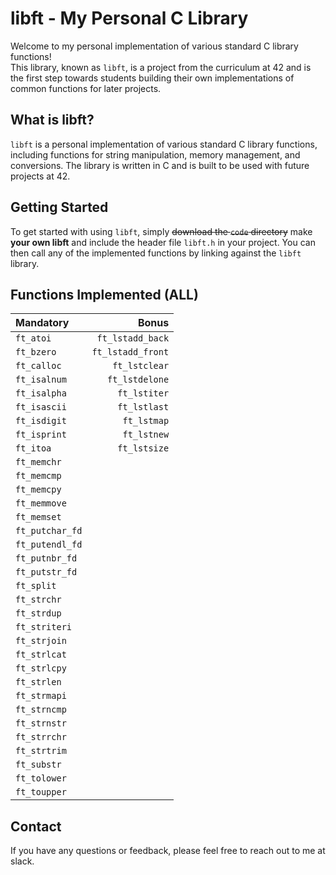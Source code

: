 # libft - My Personal C Library

Welcome to my personal implementation of various standard C library functions!  
This library, known as `libft`, is a project from the curriculum at 42 and is the first step towards students building their own implementations of common functions for later projects.

## What is libft?
`libft` is a personal implementation of various standard C library functions, including functions for string manipulation, memory management, and conversions. The library is written in C and is built to be used with future projects at 42. 

## Getting Started
To get started with using `libft`, simply ~~download the `code` directory~~ make **your own libft** and include the header file `libft.h` in your project. You can then call any of the implemented functions by linking against the `libft` library.

## Functions Implemented (ALL)
| Mandatory   | Bonus |
| :---        | ---: |
| `ft_atoi`   | `ft_lstadd_back`
| `ft_bzero`  | `ft_lstadd_front`
| `ft_calloc` | `ft_lstclear`
| `ft_isalnum`| `ft_lstdelone`
| `ft_isalpha`| `ft_lstiter`
| `ft_isascii`| `ft_lstlast`
| `ft_isdigit`| `ft_lstmap`
| `ft_isprint`| `ft_lstnew`
| `ft_itoa`   | `ft_lstsize`
| `ft_memchr`
| `ft_memcmp`
| `ft_memcpy`
| `ft_memmove`
| `ft_memset`
| `ft_putchar_fd`
| `ft_putendl_fd`
| `ft_putnbr_fd`
| `ft_putstr_fd`
| `ft_split`
| `ft_strchr`
| `ft_strdup`
| `ft_striteri`
| `ft_strjoin`
| `ft_strlcat`
| `ft_strlcpy`
| `ft_strlen`
| `ft_strmapi`
| `ft_strncmp`
| `ft_strnstr`
| `ft_strrchr`
| `ft_strtrim`
| `ft_substr`
| `ft_tolower`
| `ft_toupper`


## Contact
If you have any questions or feedback, please feel free to reach out to me at slack.

